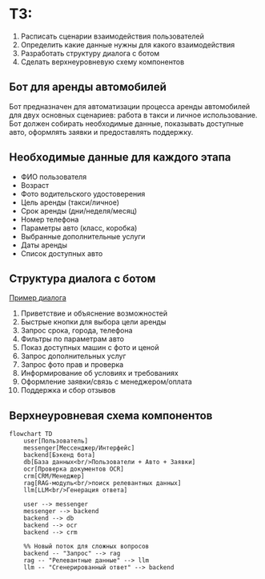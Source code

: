 # ТЗ:
1. Расписать сценарии взаимодействия пользователей
2. Определить какие данные нужны для какого взаимодействия
3. Разработать структуру диалога с ботом
4. Сделать верхнеуровневую схему компонентов

## Бот для аренды автомобилей
Бот предназначен для автоматизации процесса аренды автомобилей для двух основных сценариев: работа в такси и личное использование. Бот должен собирать необходимые данные, показывать доступные авто, оформлять заявки и предоставлять поддержку.

## Необходимые данные для каждого этапа
- ФИО пользователя
- Возраст
- Фото водительского удостоверения
- Цель аренды (такси/личное)
- Срок аренды (дни/неделя/месяц)
- Номер телефона
- Параметры авто (класс, коробка)
- Выбранные дополнительные услуги
- Даты аренды
- Список доступных авто

## Структура диалога с ботом
[Пример диалога](./chat_example.md)
1. Приветствие и объяснение возможностей
2. Быстрые кнопки для выбора цели аренды
3. Запрос срока, города, телефона
4. Фильтры по параметрам авто
5. Показ доступных машин с фото и ценой
6. Запрос дополнительных услуг
7. Запрос фото прав и проверка
8. Информирование об условиях и требованиях
9. Оформление заявки/связь с менеджером/оплата
10. Поддержка и сбор отзывов

## Верхнеуровневая схема компонентов
```mermaid
flowchart TD
    user[Пользователь]
    messenger[Мессенджер/Интерфейс]
    backend[Бэкенд бота]
    db[База данных<br/>Пользователи + Авто + Заявки]
    ocr[Проверка документов OCR]
    crm[CRM/Менеджер]
    rag[RAG-модуль<br/>поиск релевантных данных]
    llm[LLM<br/>Генерация ответа]

    user --> messenger
    messenger --> backend
    backend --> db
    backend --> ocr
    backend --> crm

    %% Новый поток для сложных вопросов
    backend -- "Запрос" --> rag
    rag -- "Релевантные данные" --> llm
    llm -- "Сгенерированный ответ" --> backend
```